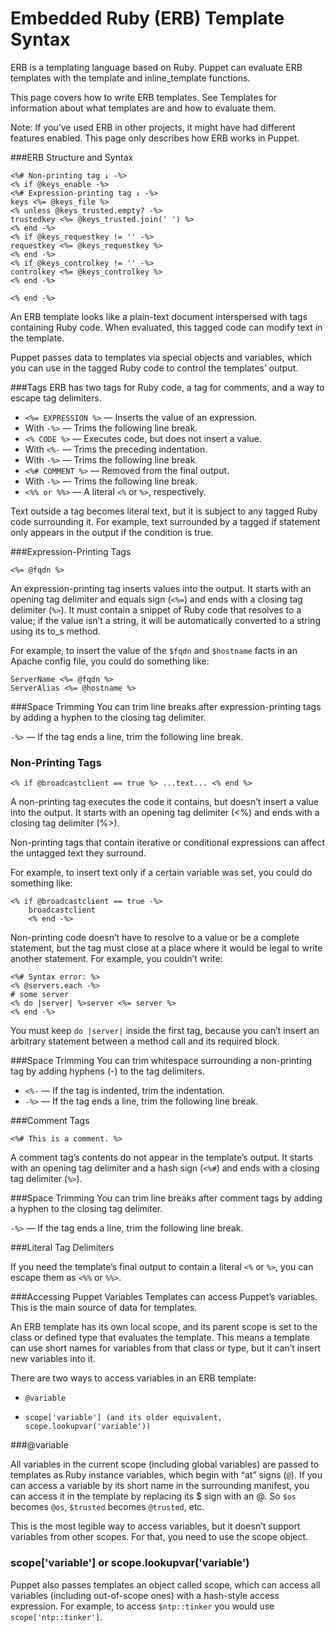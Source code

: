 # Embedded Ruby (ERB) Template Syntax

ERB is a templating language based on Ruby. Puppet can evaluate ERB templates with the template and inline_template functions.

This page covers how to write ERB templates. See Templates for information about what templates are and how to evaluate them.

Note: If you’ve used ERB in other projects, it might have had different features enabled. This page only describes how ERB works in Puppet.

###ERB Structure and Syntax
```
<%# Non-printing tag ↓ -%>
<% if @keys_enable -%>
<%# Expression-printing tag ↓ -%>
keys <%= @keys_file %>
<% unless @keys_trusted.empty? -%>
trustedkey <%= @keys_trusted.join(' ') %>
<% end -%>
<% if @keys_requestkey != '' -%>
requestkey <%= @keys_requestkey %>
<% end -%>
<% if @keys_controlkey != '' -%>
controlkey <%= @keys_controlkey %>
<% end -%>

<% end -%>
```

An ERB template looks like a plain-text document interspersed with tags containing Ruby code. When evaluated, this tagged code can modify text in the template.

Puppet passes data to templates via special objects and variables, which you can use in the tagged Ruby code to control the templates’ output.

###Tags
ERB has two tags for Ruby code, a tag for comments, and a way to escape tag delimiters.

* `<%= EXPRESSION %>` — Inserts the value of an expression.
 * With `-%>` — Trims the following line break.
* `<% CODE %>` — Executes code, but does not insert a value.
 * With `<%-` — Trims the preceding indentation.
 * With `-%>` — Trims the following line break.
* `<%# COMMENT %>` — Removed from the final output.
 * With `-%>` — Trims the following line break.
* `<%% or %%>` — A literal `<%` or `%>`, respectively.

Text outside a tag becomes literal text, but it is subject to any tagged Ruby code surrounding it. For example, text surrounded by a tagged if statement only appears in the output if the condition is true.

###Expression-Printing Tags

`<%= @fqdn %>`

An expression-printing tag inserts values into the output. It starts with an opening tag delimiter and equals sign (`<%=`) and ends with a closing tag delimiter (`%>`). It must contain a snippet of Ruby code that resolves to a value; if the value isn’t a string, it will be automatically converted to a string using its to_s method.

For example, to insert the value of the `$fqdn` and `$hostname` facts in an Apache config file, you could do something like:
```
ServerName <%= @fqdn %>
ServerAlias <%= @hostname %>
```

###Space Trimming
You can trim line breaks after expression-printing tags by adding a hyphen to the closing tag delimiter.

`-%>` — If the tag ends a line, trim the following line break.

### Non-Printing Tags

`<% if @broadcastclient == true %> ...text... <% end %>`

A non-printing tag executes the code it contains, but doesn’t insert a value into the output. It starts with an opening tag delimiter (<%) and ends with a closing tag delimiter (%>).

Non-printing tags that contain iterative or conditional expressions can affect the untagged text they surround.

For example, to insert text only if a certain variable was set, you could do something like:

```
<% if @broadcastclient == true -%>
    broadcastclient
    <% end -%>
```

Non-printing code doesn’t have to resolve to a value or be a complete statement, but the tag must close at a place where it would be legal to write another statement. For example, you couldn’t write:
```
<%# Syntax error: %>
<% @servers.each -%>
# some server
<% do |server| %>server <%= server %>
<% end -%>
```

You must keep `do |server|` inside the first tag, because you can’t insert an arbitrary statement between a method call and its required block.

###Space Trimming
You can trim whitespace surrounding a non-printing tag by adding hyphens (-) to the tag delimiters.

* `<%-` — If the tag is indented, trim the indentation.
* `-%>` — If the tag ends a line, trim the following line break.

###Comment Tags

`<%# This is a comment. %>`

A comment tag’s contents do not appear in the template’s output. It starts with an opening tag delimiter and a hash sign (`<%#`) and ends with a closing tag delimiter (`%>`).

###Space Trimming
You can trim line breaks after comment tags by adding a hyphen to the closing tag delimiter.

`-%>` — If the tag ends a line, trim the following line break.

###Literal Tag Delimiters

If you need the template’s final output to contain a literal `<%` or `%>`, you can escape them as `<%%` or `%%>`.

###Accessing Puppet Variables
Templates can access Puppet’s variables. This is the main source of data for templates.

An ERB template has its own local scope, and its parent scope is set to the class or defined type that evaluates the template. This means a template can use short names for variables from that class or type, but it can’t insert new variables into it.

There are two ways to access variables in an ERB template:

* `@variable`

* ```scope['variable'] (and its older equivalent, scope.lookupvar('variable')) ```

###@variable

All variables in the current scope (including global variables) are passed to templates as Ruby instance variables, which begin with “at” signs (`@`). If you can access a variable by its short name in the surrounding manifest, you can access it in the template by replacing its $ sign with an @. So `$os` becomes `@os`, `$trusted` becomes `@trusted`, etc.

This is the most legible way to access variables, but it doesn’t support variables from other scopes. For that, you need to use the scope object.

### scope['variable'] or scope.lookupvar('variable')

Puppet also passes templates an object called scope, which can access all variables (including out-of-scope ones) with a hash-style access expression. For example, to access `$ntp::tinker` you would use `scope['ntp::tinker']`.